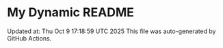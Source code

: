 # My Dynamic README
Updated at: Thu Oct  9 17:18:59 UTC 2025
This file was auto-generated by GitHub Actions.
